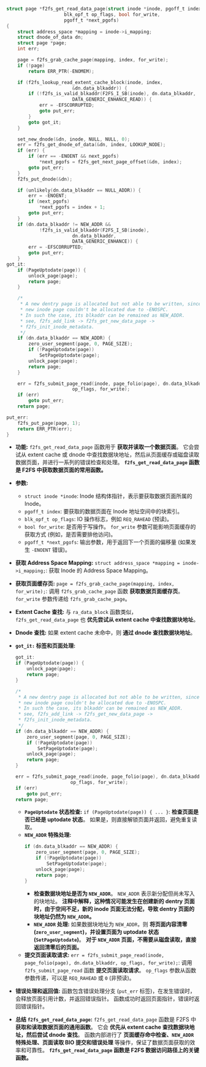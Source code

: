 ```c
struct page *f2fs_get_read_data_page(struct inode *inode, pgoff_t index,
				     blk_opf_t op_flags, bool for_write,
				     pgoff_t *next_pgofs)
{
	struct address_space *mapping = inode->i_mapping;
	struct dnode_of_data dn;
	struct page *page;
	int err;

	page = f2fs_grab_cache_page(mapping, index, for_write);
	if (!page)
		return ERR_PTR(-ENOMEM);

	if (f2fs_lookup_read_extent_cache_block(inode, index,
						&dn.data_blkaddr)) {
		if (!f2fs_is_valid_blkaddr(F2FS_I_SB(inode), dn.data_blkaddr,
						DATA_GENERIC_ENHANCE_READ)) {
			err = -EFSCORRUPTED;
			goto put_err;
		}
		goto got_it;
	}

	set_new_dnode(&dn, inode, NULL, NULL, 0);
	err = f2fs_get_dnode_of_data(&dn, index, LOOKUP_NODE);
	if (err) {
		if (err == -ENOENT && next_pgofs)
			*next_pgofs = f2fs_get_next_page_offset(&dn, index);
		goto put_err;
	}
	f2fs_put_dnode(&dn);

	if (unlikely(dn.data_blkaddr == NULL_ADDR)) {
		err = -ENOENT;
		if (next_pgofs)
			*next_pgofs = index + 1;
		goto put_err;
	}
	if (dn.data_blkaddr != NEW_ADDR &&
			!f2fs_is_valid_blkaddr(F2FS_I_SB(inode),
						dn.data_blkaddr,
						DATA_GENERIC_ENHANCE)) {
		err = -EFSCORRUPTED;
		goto put_err;
	}
got_it:
	if (PageUptodate(page)) {
		unlock_page(page);
		return page;
	}

	/*
	 * A new dentry page is allocated but not able to be written, since its
	 * new inode page couldn't be allocated due to -ENOSPC.
	 * In such the case, its blkaddr can be remained as NEW_ADDR.
	 * see, f2fs_add_link -> f2fs_get_new_data_page ->
	 * f2fs_init_inode_metadata.
	 */
	if (dn.data_blkaddr == NEW_ADDR) {
		zero_user_segment(page, 0, PAGE_SIZE);
		if (!PageUptodate(page))
			SetPageUptodate(page);
		unlock_page(page);
		return page;
	}

	err = f2fs_submit_page_read(inode, page_folio(page), dn.data_blkaddr,
						op_flags, for_write);
	if (err)
		goto put_err;
	return page;

put_err:
	f2fs_put_page(page, 1);
	return ERR_PTR(err);
}
```

*   **功能:** `f2fs_get_read_data_page` 函数用于 **获取并读取一个数据页面**。  它会尝试从 extent cache 或 dnode 中查找数据块地址，然后从页面缓存或磁盘读取数据页面，并进行一系列的错误检查和处理。  **`f2fs_get_read_data_page` 函数是 F2FS 中获取数据页面的常用函数。**

*   **参数:**
    *   `struct inode *inode`:  Inode 结构体指针，表示要获取数据页面所属的 Inode。
    *   `pgoff_t index`:  要获取的数据页面在 Inode 地址空间中的块索引。
    *   `blk_opf_t op_flags`:  IO 操作标志，例如 `REQ_RAHEAD` (预读)。
    *   `bool for_write`:  是否用于写操作。  `for_write` 参数可能影响页面缓存的获取方式 (例如，是否需要排他访问)。
    *   `pgoff_t *next_pgofs`:  输出参数，用于返回下一个页面的偏移量 (如果发生 `-ENOENT` 错误)。

*   **获取 Address Space Mapping:**  `struct address_space *mapping = inode->i_mapping;`:  获取 Inode 的 Address Space Mapping。

*   **获取页面缓存页:**  `page = f2fs_grab_cache_page(mapping, index, for_write);`:  调用 `f2fs_grab_cache_page` 函数 **获取数据页面缓存页**。  `for_write` 参数传递给 `f2fs_grab_cache_page`。

*   **Extent Cache 查找:**  与 `ra_data_block` 函数类似，`f2fs_get_read_data_page` 也 **优先尝试从 extent cache 中查找数据块地址**。

*   **Dnode 查找:**  如果 extent cache 未命中，则 **通过 dnode 查找数据块地址**。

*   **`got_it:` 标签和页面处理:**
    ```c
    got_it:
	if (PageUptodate(page)) {
		unlock_page(page);
		return page;
	}

	/*
	 * A new dentry page is allocated but not able to be written, since its
	 * new inode page couldn't be allocated due to -ENOSPC.
	 * In such the case, its blkaddr can be remained as NEW_ADDR.
	 * see, f2fs_add_link -> f2fs_get_new_data_page ->
	 * f2fs_init_inode_metadata.
	 */
	if (dn.data_blkaddr == NEW_ADDR) {
		zero_user_segment(page, 0, PAGE_SIZE);
		if (!PageUptodate(page))
			SetPageUptodate(page);
		unlock_page(page);
		return page;
	}

	err = f2fs_submit_page_read(inode, page_folio(page), dn.data_blkaddr,
						op_flags, for_write);
	if (err)
		goto put_err;
	return page;
    ```
    *   **`PageUptodate` 状态检查:**  `if (PageUptodate(page)) { ... }`:  **检查页面是否已经是 uptodate 状态**。  如果是，则直接解锁页面并返回，避免重复读取。
    *   **`NEW_ADDR` 特殊处理:**
        ```c
        if (dn.data_blkaddr == NEW_ADDR) {
            zero_user_segment(page, 0, PAGE_SIZE);
            if (!PageUptodate(page))
                SetPageUptodate(page);
            unlock_page(page);
            return page;
        }
        ```
        *   **检查数据块地址是否为 `NEW_ADDR`**。  `NEW_ADDR` 表示新分配但尚未写入的块地址。  **注释中解释，这种情况可能发生在创建新的 dentry 页面时，由于空间不足，新的 inode 页面无法分配，导致 dentry 页面的块地址仍然为 `NEW_ADDR`。**
        *   **`NEW_ADDR` 处理:**  如果数据块地址为 `NEW_ADDR`，则 **将页面内容清零 (`zero_user_segment`)，并设置页面为 uptodate 状态 (`SetPageUptodate`)**。  **对于 `NEW_ADDR` 页面，不需要从磁盘读取，直接返回清零后的页面。**
    *   **提交页面读取请求:**  `err = f2fs_submit_page_read(inode, page_folio(page), dn.data_blkaddr, op_flags, for_write);`:  调用 `f2fs_submit_page_read` 函数 **提交页面读取请求**。  `op_flags` 参数从函数参数传递，可以是 `REQ_RAHEAD` 或 `0` (非预读)。

*   **错误处理和返回值:**  函数包含错误处理分支 (`put_err` 标签)，在发生错误时，会释放页面引用计数，并返回错误指针。  函数成功时返回页面指针，错误时返回错误指针。

*   **总结 `f2fs_get_read_data_page`:**  `f2fs_get_read_data_page` 函数是 F2FS 中 **获取和读取数据页面的通用函数**。  它会 **优先从 extent cache 查找数据块地址，然后尝试 dnode 查找**。  函数内部进行了 **页面缓存命中检查、`NEW_ADDR` 特殊处理、页面读取 BIO 提交和错误处理** 等操作，保证了数据页面获取的效率和可靠性。  **`f2fs_get_read_data_page` 函数是 F2FS 数据访问路径上的关键函数。**